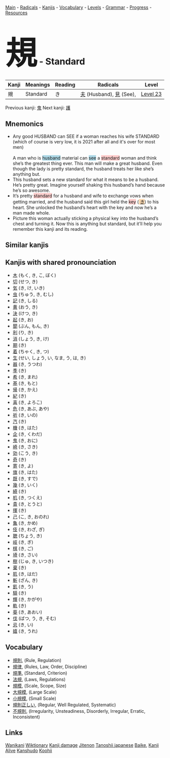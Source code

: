 <style> bigfont {font-size: 100px}</style>
[Main](../README.md) -
[Radicals](../radicals.md) -
[Kanjis](../kanjis.md) -
[Vocabulary](../vocabulary.md) -
[Levels](../levels.md) -
[Grammar](../grammar.md) - 
[Progress](../progress.md) -
[Resources](../resources.md)
# <bigfont> 規</bigfont> - Standard 

| Kanji | Meanings | Reading | Radicals | Level |
| --- | --- | --- | --- | --- |
| 規 | Standard | き | [夫](../radicals/夫.md) (Husband), [見](../radicals/見.md) (See),  | [Level 23](../levels/wk_level23.md) |

Previous kanji: [鬼](鬼.md) Next kanji: [護](護.md) 

## Mnemonics
 * Any good HUSBAND can SEE if a woman reaches his wife STANDARD (which of course is very low, it is 2021 after all and it's over for most men)<br><br>A man who is <span style="background-color:#ADD8E6"> husband</span> material can <span style="background-color:#ADD8E6"> see</span> a <span style="background-color:#ffcccb"> standard</span> woman and think she’s the greatest thing ever. This man will make a great husband. Even though the lady is pretty standard, the husband treats her like she’s anything but.
* This husband sets a new standard for what it means to be a husband. He’s pretty great. Imagine yourself shaking this husband’s hand because he’s so awesome.
* It’s pretty <span style="background-color:#ffcccb"> standard</span> for a husband and wife to exchange vows when getting married, and the husband said this girl held the <span style="background-color:#ffcccb"> key</span> (<span style="background-color:#fed8b1"> [き](https://jisho.org/search/き)</span>) to his heart. She unlocked the husband’s heart with the key and now he’s a man made whole.
* Picture this woman actually sticking a physical key into the husband’s chest and turning it. Now this is anything but standard, but it’ll help you remember this kanji and its reading.


## Similar kanjis
 


## Kanjis with shared pronounciation
 * [木](木.md) (もく, き, こ, ぼく)
* [切](切.md) (せつ, き)
* [気](気.md) (き, け, いき)
* [虫](虫.md) (ちゅう, き, むし)
* [記](記.md) (き, しる)
* [黄](黄.md) (おう, き)
* [決](決.md) (けつ, き)
* [起](起.md) (き, お)
* [聞](聞.md) (ぶん, もん, き)
* [利](利.md) (り, き)
* [消](消.md) (しょう, き, け)
* [期](期.md) (き)
* [着](着.md) (ちゃく, き, つ)
* [生](生.md) (せい, しょう, い, なま, う, は, き)
* [器](器.md) (き, うつわ)
* [季](季.md) (き)
* [希](希.md) (き, まれ)
* [基](基.md) (き, もと)
* [帰](帰.md) (き, かえ)
* [紀](紀.md) (き)
* [喜](喜.md) (き, よろこ)
* [危](危.md) (き, あぶ, あや)
* [祈](祈.md) (き, いの)
* [汽](汽.md) (き)
* [機](機.md) (き, はた)
* [企](企.md) (き, くわだ)
* [鬼](鬼.md) (き, おに)
* [崎](崎.md) (き, さき)
* [効](効.md) (こう, き)
* [奇](奇.md) (き)
* [寄](寄.md) (き, よ)
* [旗](旗.md) (き, はた)
* [既](既.md) (き, すで)
* [幾](幾.md) (き, いく)
* [綺](綺.md) (き)
* [机](机.md) (き, つくえ)
* [貴](貴.md) (き, とうと)
* [揮](揮.md) (き)
* [己](己.md) (こ, き, おのれ)
* [亀](亀.md) (き, かめ)
* [伎](伎.md) (き, わざ, ぎ)
* [聴](聴.md) (ちょう, き)
* [岐](岐.md) (き, ぎ)
* [棋](棋.md) (き, ご)
* [埼](埼.md) (き, さい)
* [樹](樹.md) (じゅ, き, いつき)
* [棄](棄.md) (き)
* [肌](肌.md) (き, はだ)
* [斬](斬.md) (ざん, き)
* [飢](飢.md) (き, う)
* [騎](騎.md) (き)
* [輝](輝.md) (き, かがや)
* [軌](軌.md) (き)
* [葵](葵.md) (き, あおい)
* [伐](伐.md) (ばつ, う, き, そむ)
* [忌](忌.md) (き, い)
* [嬉](嬉.md) (き, うれ)



## Vocabulary
 * [規則](../vocabulary/規.md), (Rule, Regulation)
* [規律](../vocabulary/規.md), (Rules, Law, Order, Discipline)
* [規準](../vocabulary/規.md), (Standard, Criterion)
* [法規](../vocabulary/規.md), (Laws, Regulations)
* [規模](../vocabulary/規.md), (Scale, Scope, Size)
* [大規模](../vocabulary/規.md), (Large Scale)
* [小規模](../vocabulary/規.md), (Small Scale)
* [規則正しい](../vocabulary/規.md), (Regular, Well Regulated, Systematic)
* [不規則](../vocabulary/規.md), (Irregularity, Unsteadiness, Disorderly, Irregular, Erratic, Inconsistent)




## Links 


[Wanikani](https://www.wanikani.com/kanji/規)
[Wiktionary](https://en.wiktionary.org/wiki/規)
[Kanji damage](http://www.kanjidamage.com/kanji/search?utf8=✓&q=規)
[Jitenon](https://jitenon.com/kanji/規)
[Tanoshii japanese](https://www.tanoshiijapanese.com/dictionary/kanji.cfm?k=規)
[Baike](https://baike.baidu.com/item/規),
[Kanji Alive](https://app.kanjialive.com/規)
[Kanshudo](https://www.kanshudo.com/searchmn?q=規)
[Koohii](https://kanji.koohii.com/study/kanji/規)
